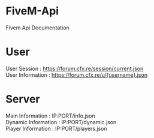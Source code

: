 # FiveM-Api
Fivem Api Documentation

# User
User Session : https://forum.cfx.re/session/current.json </br>
User Information : https://forum.cfx.re/u/{username}.json

# Server
Main Information : IP:PORT/info.json </br>
Dynamic Information : IP:PORT/dynamic.json </br>
Player Information : IP:PORT/players.json

